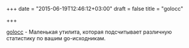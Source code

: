 +++
date = "2015-06-19T12:46:12+03:00"
draft = false
title = "golocc"

+++

<p><a href="https://github.com/warmans/golocc">golocc</a>&nbsp;- Маленькая утилита, которая подсчитывает различную статистику по вашим go-исходникам.</p>

